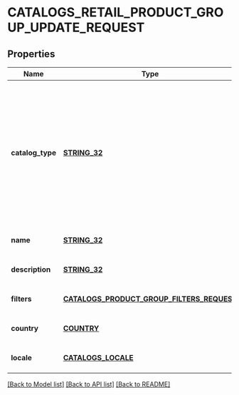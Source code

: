 # CATALOGS_RETAIL_PRODUCT_GROUP_UPDATE_REQUEST

## Properties
Name | Type | Description | Notes
------------ | ------------- | ------------- | -------------
**catalog_type** | [**STRING_32**](STRING_32.md) | Retail catalog based product group is available only for selected partners at the moment. If you are not eligible, please use feed based one. | [optional] [default to null]
**name** | [**STRING_32**](STRING_32.md) |  | [optional] [default to null]
**description** | [**STRING_32**](STRING_32.md) |  | [optional] [default to null]
**filters** | [**CATALOGS_PRODUCT_GROUP_FILTERS_REQUEST**](CatalogsProductGroupFiltersRequest.md) |  | [optional] [default to null]
**country** | [**COUNTRY**](Country.md) |  | [optional] [default to null]
**locale** | [**CATALOGS_LOCALE**](CatalogsLocale.md) |  | [optional] [default to null]

[[Back to Model list]](../README.md#documentation-for-models) [[Back to API list]](../README.md#documentation-for-api-endpoints) [[Back to README]](../README.md)


